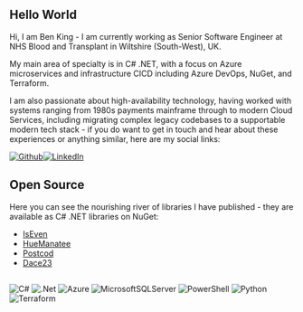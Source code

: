 ## Hello World

Hi, I am Ben King - I am currently working as Senior Software Engineer at NHS Blood and Transplant in Wiltshire (South-West), UK.

My main area of specialty is in C# .NET, with a focus on Azure microservices and infrastructure CICD including Azure DevOps, NuGet, and Terraform.

I am also passionate about high-availability technology, having worked with systems ranging from 1980s payments mainframe through to modern Cloud Services, including migrating complex legacy codebases to a supportable modern tech stack - if you do want to get in touch and hear about these experiences or anything similar, here are my social links:

<p>

<a href="https://github.com/benjlet" target="_blank"><img alt="Github" src="https://img.shields.io/badge/github-%23121011.svg?style=for-the-badge&logo=github&logoColor=white" /></a><a href="https://www.linkedin.com/in/ben-king-3775541b1" target="_blank"><img alt="LinkedIn" src="https://img.shields.io/badge/linkedin-%230077B5.svg?style=for-the-badge&logo=linkedin&logoColor=white" /></a>

</p>

## Open Source

Here you can see the nourishing river of libraries I have published - they are available as C# .NET libraries on NuGet:

- [IsEven](https://www.nuget.org/packages/IsEven)
- [HueManatee](https://www.nuget.org/packages/HueManatee)
- [Postcod](https://www.nuget.org/packages/Postcod)
- [Dace23](https://www.nuget.org/packages/Dace23)

##

![C#](https://img.shields.io/badge/c%23-%23239120.svg?style=for-the-badge&logo=c-sharp&logoColor=white)
![.Net](https://img.shields.io/badge/.NET-5C2D91?style=for-the-badge&logo=.net&logoColor=white)
![Azure](https://img.shields.io/badge/azure-%230072C6.svg?style=for-the-badge&logo=microsoftazure&logoColor=white)
![MicrosoftSQLServer](https://img.shields.io/badge/Microsoft%20SQL%20Server-CC2927?style=for-the-badge&logo=microsoft%20sql%20server&logoColor=white)
![PowerShell](https://img.shields.io/badge/PowerShell-%235391FE.svg?style=for-the-badge&logo=powershell&logoColor=white)
![Python](https://img.shields.io/badge/python-3670A0?style=for-the-badge&logo=python&logoColor=ffdd54)
![Terraform](https://img.shields.io/badge/terraform-%235835CC.svg?style=for-the-badge&logo=terraform&logoColor=white)
